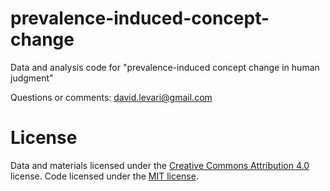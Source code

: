 # prevalence-induced-concept-change

Data and analysis code for "prevalence-induced concept change in human judgment"

Questions or comments: david.levari@gmail.com 

# License

Data and materials licensed under the [Creative Commons Attribution 4.0](https://creativecommons.org/licenses/by/4.0/) license. Code licensed under the [MIT license](https://opensource.org/licenses/mit-license.php).
